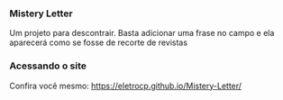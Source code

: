 ### Mistery Letter

Um projeto para descontrair. Basta adicionar uma frase no campo
e ela aparecerá como se fosse de recorte de revistas

### Acessando o site

Confira você mesmo: https://eletrocp.github.io/Mistery-Letter/
